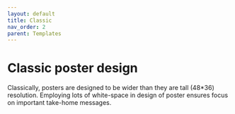 ```yaml
---
layout: default
title: Classic
nav_order: 2
parent: Templates
---
```


# Classic poster design

Classically, posters are designed to be wider than they are tall (48*36) resolution.
Employing lots of white-space in design of poster ensures focus on important take-home
messages.
